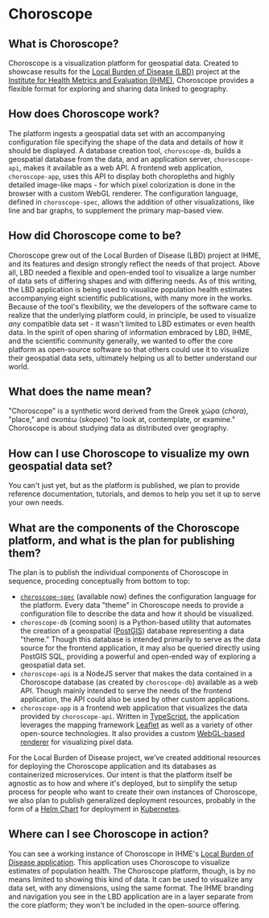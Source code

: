 # Choroscope

## What is Choroscope?

Choroscope is a visualization platform for geospatial data. Created to showcase results for the [Local Burden of Disease (LBD)](http://www.healthdata.org/lbd) project at the [Institute for Health Metrics and Evaluation (IHME)](http://www.healthdata.org), Choroscope provides a flexible format for exploring and sharing data linked to geography.

## How does Choroscope work?

The platform ingests a geospatial data set with an accompanying configuration file specifying the shape of the data and details of how it should be displayed. A database creation tool, `choroscope-db`, builds a geospatial database from the data, and an application server, `choroscope-api`, makes it available as a web API. A frontend web application, `choroscope-app`, uses this API to display both choropleths and highly detailed image-like maps - for which pixel colorization is done in the browser with a custom WebGL renderer. The configuration language, defined in `choroscope-spec`, allows the addition of other visualizations, like line and bar graphs, to supplement the primary map-based view.

## How did Choroscope come to be?

Choroscope grew out of the Local Burden of Disease (LBD) project at IHME, and its features and design strongly reflect the needs of that project. Above all, LBD needed a flexible and open-ended tool to visualize a large number of data sets of differing shapes and with differing needs. As of this writing, the LBD application is being used to visualize population health estimates accompanying eight scientific publications, with many more in the works. Because of the tool's flexibility, we the developers of the software came to realize that the underlying platform could, in principle, be used to visualize _any_ compatible data set - it wasn't limited to LBD estimates or even health data. In the spirit of open sharing of information embraced by LBD, IHME, and the scientific community generally, we wanted to offer the core platform as open-source software so that others could use it to visualize their geospatial data sets, ultimately helping us all to better understand our world.

## What does the name mean?

"Choroscope" is a synthetic word derived from the Greek χώρα (_chora_), "place," and σκoπέω (_skopeo_) "to look at, contemplate, or examine." Choroscope is about studying data as distributed over geography.

## How can I use Choroscope to visualize my own geospatial data set?

You can't just yet, but as the platform is published, we plan to provide reference documentation, tutorials, and demos to help you set it up to serve your own needs.

## What are the components of the Choroscope platform, and what is the plan for publishing them?

The plan is to publish the individual components of Choroscope in sequence, proceding conceptually from bottom to top:

- [`choroscope-spec`](https://github.com/choroscope/choroscope-spec) (available now) defines the configuration language for the platform. Every data "theme" in Choroscope needs to provide a configuration file to describe the data and how it should be visualized.
- `choroscope-db` (coming soon) is a Python-based utility that automates the creation of a geospatial ([PostGIS](http://postgis.net/)) database representing a data "theme." Though this database is intended primarily to serve as the data source for the frontend application, it may also be queried directly using PostGIS SQL, providing a powerful and open-ended way of exploring a geospatial data set.
- `choroscope-api` is a NodeJS server that makes the data contained in a Choroscope database (as created by `choroscope-db`) available as a web API. Though mainly intended to serve the needs of the frontend application, the API could also be used by other custom applications.
- `choroscope-app` is a frontend web application that visualizes the data provided by `choroscope-api`. Written in [TypeScript](http://www.typescriptlang.org/), the application leverages the mapping framework [Leaflet](https://leafletjs.com/) as well as a variety of other open-source technologies. It also provides a custom [WebGL-based renderer](https://github.com/ihmeuw/leaflet.tilelayer.glcolorscale) for visualizing pixel data.

For the Local Burden of Disease project, we've created additional resources for deploying the Choroscope application and its databases as containerized microservices. Our intent is that the platform itself be agnostic as to how and where it's deployed, but to simplify the setup process for people who want to create their own instances of Choroscope, we also plan to publish generalized deployment resources, probably in the form of a [Helm Chart](https://helm.sh/) for deployment in [Kubernetes](https://kubernetes.io/).

## Where can I see Choroscope in action?

You can see a working instance of Choroscope in IHME's [Local Burden of Disease application](https://vizhub.healthdata.org/lbd). This application uses Choroscope to visualize estimates of population health. The Choroscope platform, though, is by no means limited to showing this kind of data. It can be used to visualize any data set, with any dimensions, using the same format. The IHME branding and navigation you see in the LBD application are in a layer separate from the core platform; they won't be included in the open-source offering.
